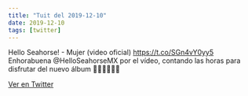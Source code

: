 ```yaml
---
title: "Tuit del 2019-12-10"
date: 2019-12-10
tags: [twitter]
---
```


Hello Seahorse! - Mujer (video oficial) https://t.co/SGn4vY0yy5 Enhorabuena  @HelloSeahorseMX por el vídeo, contando las horas para disfrutar del nuevo álbum 👏🏻👏🏻👏🏻



[Ver en Twitter](https://twitter.com/i/web/status/1204300873695997953)
